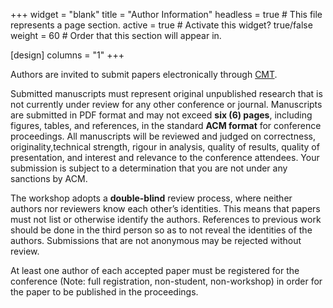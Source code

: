 +++
widget = "blank" 
title = "Author Information"
headless = true  # This file represents a page section.
active = true  # Activate this widget? true/false
weight = 60  # Order that this section will appear in.

[design]
columns = "1"
+++

Authors are invited to submit papers electronically through [CMT](https://cmt3.research.microsoft.com/QSERV2023/Track/1/Submission/Create).

Submitted manuscripts must represent original unpublished research that is not currently under review for any other conference or journal. Manuscripts are submitted in PDF format and may not exceed **six (6) pages**, including figures, tables, and references, in the standard **ACM format** for conference proceedings. All manuscripts will be reviewed and judged on correctness, originality,technical strength, rigour in analysis, quality of results, quality of presentation, and interest and relevance to the conference attendees. Your submission is subject to a determination that you are not under any sanctions by ACM. 

The workshop adopts a **double-blind** review process, where neither authors nor reviewers know each other’s identities. This means that papers must not list or otherwise identify the authors. References to previous work should be done in the third person so as to not reveal the identities of the authors. Submissions that are not anonymous may be rejected without review. 

At least one author of each accepted paper must be registered for the conference (Note: full registration, non-student, non-workshop) in order for the paper to be published in the proceedings.



